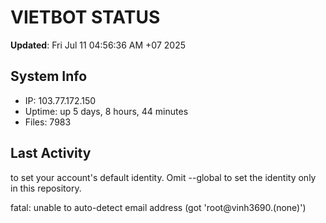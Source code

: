 # VIETBOT STATUS
**Updated**: Fri Jul 11 04:56:36 AM +07 2025

## System Info
- IP: 103.77.172.150
- Uptime: up 5 days, 8 hours, 44 minutes
- Files: 7983

## Last Activity

to set your account's default identity.
Omit --global to set the identity only in this repository.

fatal: unable to auto-detect email address (got 'root@vinh3690.(none)')
